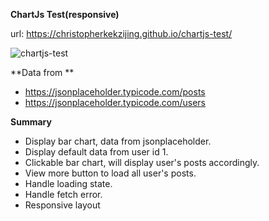 

**ChartJs Test(responsive)**

url: https://christopherkekzijing.github.io/chartjs-test/

![chartjs-test](https://user-images.githubusercontent.com/64301114/132096178-59cfc6f1-cbcd-4de7-bbb5-f6e057cb14af.jpg)

**Data from **
* https://jsonplaceholder.typicode.com/posts
* https://jsonplaceholder.typicode.com/users

**Summary**
 * Display bar chart, data from jsonplaceholder.
 * Display default data from user id 1.  
 * Clickable bar chart, will display user's posts accordingly.
 * View more button to load all user's posts.
 * Handle loading state.
 * Handle fetch error.
 * Responsive layout
